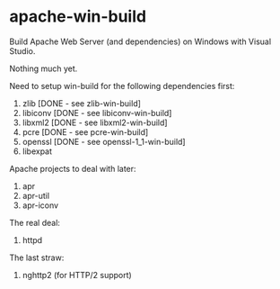 # apache-win-build

Build Apache Web Server (and dependencies) on Windows with Visual Studio.

Nothing much yet.

Need to setup win-build for the following dependencies first:

1. zlib [DONE - see zlib-win-build]
2. libiconv [DONE - see libiconv-win-build]
3. libxml2 [DONE - see libxml2-win-build]
4. pcre [DONE - see pcre-win-build]
5. openssl [DONE - see openssl-1_1-win-build]
6. libexpat

Apache projects to deal with later:

1. apr
2. apr-util
3. apr-iconv

The real deal:

1. httpd

The last straw:

1. nghttp2 (for HTTP/2 support)

